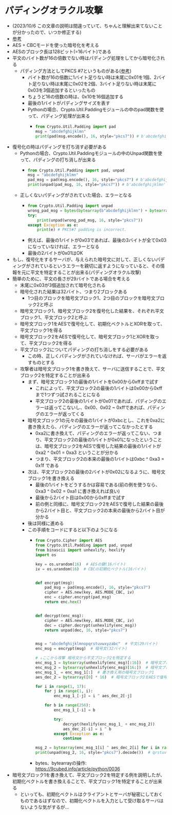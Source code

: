 # パディングオラクル攻撃
- (2023/10/6 この文章の説明は間違っていて、ちゃんと理解出来てないことが分かったので、いつか修正する)
- [参考](https://partender810.hatenablog.com/entry/2021/06/08/225105)
- AES + CBCモードを使った暗号化を考える
- AESのブロック長は128ビット(=16バイト)である
- 平文のバイト数が16の倍数でない時はパディング処理をしてから暗号化される
	- パディング方法としてPKCS \#7というものがある([参考](https://www.tohoho-web.com/ex/crypt.html#pkcs7))
		- バイト数が16の倍数に1バイト足りない時は末尾に0x01を1個、2バイト足りない時は末尾に0x02を2個、3バイト足りない時は末尾に0x03を3個追加するといったもの
		- ちょうど16の倍数の時は、0x10を16個追加する
		- 最後の1バイトがパディングサイズを表す
		- Pythonの場合、Crypto.Util.Paddingモジュールの中のpad関数を使って、パディング処理が出来る
			- ```python
			  from Crypto.Util.Padding import pad
			  msg = "abcdefghijklmn"
			  print(pad(msg.encode(), 16, style="pkcs7")) # b'abcdefghijklmn\x02\x02'
			  ```
- 復号化の時はパディングを打ち消す必要がある
	- Pythonの場合、Crypto.Util.Paddingモジュールの中のUnpad関数を使って、パディングの打ち消しが出来る
		- ```python 
		  from Crypto.Util.Padding import pad, unpad
		  msg = "abcdefghijklmn"
		  pad_msg = pad(msg.encode(), 16, style="pkcs7") # b'abcdefghijklmn\x02\x02'
		  print(unpad(pad_msg, 16, style="pkcs7")) # b'abcdefghijklmn'
		  ```
	- 正しくないパディングがされていた場合、エラーとなる
		- ```python 
		  from Crypto.Util.Padding import unpad
		  wrong_pad_msg = bytes(bytearray(b"abcdefghijklmn") + bytearray([0x03, 0x03])) # b'abcdefghijklmn\x03\x03'
		  try:
		      print(unpad(wrong_pad_msg, 16, style="pkcs7"))
		  except Exception as e:
		      print(e) # PKCS#7 padding is incorrect.
		  ```
		- 例えば、最後の1バイトが0x03であれば、最後の3バイトが全て0x03になっていなければ、エラーとなる
		- 最後の2バイトが0x01はOK
- もし、復号化をするサーバが、与えられた暗号文に対して、正しくないパディングがされているというエラーを親切に返すようになっていると、その情報を元に平文を特定することが出来る(パディングオラクル攻撃)
- 簡単のために、平文の長さが29バイトである場合を考える
	- 末尾に0x03が3個追加されて暗号化される
	- 暗号化された結果は32バイト、つまり2ブロックある
		- 1つ目のブロックを暗号文ブロック1、2つ目のブロックを暗号文ブロック2と呼ぶ
	- 暗号文ブロック1、暗号文ブロック2を復号化した結果を、それぞれ平文ブロック1、平文ブロック2と呼ぶ
	- 暗号文ブロック1をAESで復号化して、初期化ベクトルとXORを取って、平文ブロック1を得る
	- 暗号文ブロック2をAESで復号化して、暗号文ブロック1とXORを取って、平文ブロック2を得る
	- 平文ブロック2についてパディングの打ち消しをする必要がある
		- この時、正しくパディングがされていなければ、サーバがエラーを返すものとする
	- 攻撃者は暗号文ブロック1を書き換えて、サーバに送信することで、平文ブロック2を特定することが出来る
		- まず、暗号文ブロック1の最後の1バイトを0x00から0xffまで試す
			- これによって、平文ブロック2の最後の1バイトは0x00から0xffまで1つずつ試されることになる
			- 平文ブロック2の最後の1バイトが0x01であれば、パディングのエラーは返ってこないし、0x00、0x02 ~ 0xffであれば、パディングのエラーが返ってくる
		- 暗号文ブロック1の元々の最後の1バイトが0xbcとし、これを0xa2に書き換えたら、パディングのエラーが返ってこなかったとする
			- 0xa2に書き換えて、パディングのエラーが返ってこない、つまり、平文ブロック2の最後の1バイトが0x01になったということは、暗号文ブロック2をAESで復号した結果の最後の1バイトが0xa2 ^ 0x01 = 0xa3 ということが分かる
			- つまり、平文ブロック2の本来の最後の1バイトは0xbc ^ 0xa3 = 0x1f である
		- 次は、平文ブロック2の最後の2バイトが0x02になるように、暗号文ブロック1を書き換える
			- 最後の1バイトをどうするかは容易である(前の例を使うなら、0xa3 ^ 0x02 = 0xa1 に書き換えれば良い)
			- 最後から2バイト目は0x00から0xffまで試す
			- 前の例と同様に、暗号文ブロック2をAESで復号した結果の最後から2バイト目と、平文ブロック2の本来の最後から2バイト目が分かる
		- 後は同様に進める
		- この手順をコードにすると以下のようになる
			- ```python 
			  from Crypto.Cipher import AES
			  from Crypto.Util.Padding import pad, unpad
			  from binascii import unhexlify, hexlify
			  import os
			  
			  key = os.urandom(16)  # AESの鍵(16バイト)
			  iv = os.urandom(16)  # CBCの初期化ベクトル(16バイト)
			  
			  
			  def encrypt(msg):
			      pad_msg = pad(msg.encode(), 16, style="pkcs7")
			      cipher = AES.new(key, AES.MODE_CBC, iv)
			      enc = cipher.encrypt(pad_msg)
			      return enc.hex()
			  
			  
			  def decrypt(enc_msg):
			      cipher = AES.new(key, AES.MODE_CBC, iv)
			      dec = cipher.decrypt(unhexlify(enc_msg))
			      return unpad(dec, 16, style="pkcs7")
			  
			  
			  msg = "abcdefghijklmnopqrstuvwxyzabc"  # 平文(29バイト)
			  enc_msg = encrypt(msg)  # 暗号文(32バイト)
			  
			  # ↓ここから攻撃 暗号文から平文ブロック2を特定する
			  enc_msg_1 = bytearray(unhexlify(enc_msg)[:16])  # 暗号文ブロック1
			  enc_msg_2 = bytearray(unhexlify(enc_msg)[16:])  # 暗号文ブロック2
			  enc_msg_1_ = enc_msg_1[:]  # 書き換え用の暗号文ブロック1
			  aes_dec_2 = bytearray([0] * 16)  # 暗号文ブロック2をAESで復号化した結果
			  
			  for i in range(1, 17):
			      for j in range(1, i):
			          enc_msg_1_[-j] = i ^ aes_dec_2[-j]
			  
			      for b in range(256):
			          enc_msg_1_[-i] = b
			  
			          try:
			              decrypt(hexlify(enc_msg_1_ + enc_msg_2))
			              aes_dec_2[-i] = i ^ b
			          except Exception as e:
			              continue
			  
			  msg_2 = bytearray(enc_msg_1[i] ^ aes_dec_2[i] for i in range(16))
			  print(unpad(msg_2, 16, style="pkcs7").decode())  # qrstuvwxyzabc
			  ```
			- bytes、bytearrayの操作: https://9cubed.info/article/python/0036
- 暗号文ブロック1を書き換えて、平文ブロック2を特定する例を説明したが、初期化ベクトルを書き換えることで、平文ブロック1を特定することが出来る
	- といっても、初期化ベクトルはクライアントとサーバが秘密にしておくものであるはずなので、初期化ベクトルを入力として受け取るサーバはないような気がするが...